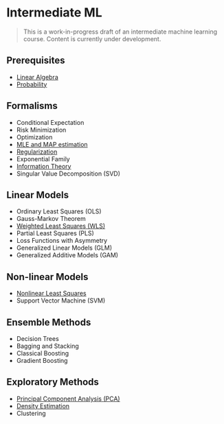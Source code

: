 # Intermediate ML

> This is a work-in-progress draft of an intermediate machine learning course. Content is currently under development.

## Prerequisites
- [Linear Algebra](https://vsheg.github.io/intermediate-ml/00-prerequisites/linear-algebra.pdf)
- [Probability](https://vsheg.github.io/intermediate-ml/00-prerequisites/probability.pdf)

## Formalisms

- Conditional Expectation
- Risk Minimization
- Optimization
- [MLE and MAP estimation](https://vsheg.github.io/intermediate-ml/01-formalism/04-mle-map.pdf)
- [Regularization](https://vsheg.github.io/intermediate-ml/01-formalism/regularization.pdf)
- Exponential Family
- [Information Theory](https://vsheg.github.io/intermediate-ml/01-formalism/07-information.pdf)
- Singular Value Decomposition (SVD)

## Linear Models

- Ordinary Least Squares (OLS)
- Gauss-Markov Theorem
- [Weighted Least Squares (WLS)](https://vsheg.github.io/intermediate-ml/02-linear/03-weighted-ls.pdf)
- Partial Least Squares (PLS)
- Loss Functions with Asymmetry
- Generalized Linear Models (GLM)
- Generalized Additive Models (GAM)

## Non-linear Models

- [Nonlinear Least Squares](https://vsheg.github.io/intermediate-ml/03-nonlinear/01-nonlinear-ls.pdf)
- Support Vector Machine (SVM)

## Ensemble Methods

- Decision Trees
- Bagging and Stacking
- Classical Boosting
- Gradient Boosting

## Exploratory Methods
 
- [Principal Component Analysis (PCA)](https://vsheg.github.io/intermediate-ml/05-exploratory/01-pca.pdf)
- [Density Estimation](https://vsheg.github.io/intermediate-ml/05-exploratory/02-density.pdf)
- Clustering
